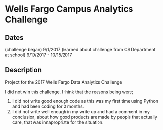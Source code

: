 # Wells Fargo Campus Analytics Challenge
## Dates
(challenge began) 9/1/2017
(learned about challenge from CS Department at school) 9/19/2017 - 10/15/2017
## Description
Project for the 2017 Wells Fargo Data Analytics Challenge

I did not win this challenge. I think that the reasons being were;
1. I did not write good enough code as this was my first time using Python and had been coding for 3 months.
2. I did not write well enough in my write up and had a comment in my conclusion, about how good products are made by people that actually care, that was innapropriate for the situation. 

